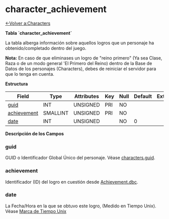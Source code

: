 # character\_achievement

[<-Volver a:Characters](database-characters.md)

**Tabla \`character\_achievement\`**

La tabla alberga información sobre aquellos logros que un personaje ha obtenido/completado dentro del juego.

**Nota:** En caso de que eliminases un logro de "reino primero" (Ya sea Clase, Raza o de un modo general 'El Primero del Reino) dentro de la Base de Datos de los personajes (Characters), debes de reiniciar el servidor para que lo tenga en cuenta.

**Estructura**

| Field            | Type     | Attributes | Key | Null | Default | Extra | Comment |
| ---------------- | -------- | ---------- | --- | ---- | ------- | ----- | ------- |
| [guid][1]        | INT      | UNSIGNED   | PRI | NO   |         |       |         |
| [achievement][2] | SMALLINT | UNSIGNED   | PRI | NO   |         |       |         |
| [date][3]        | INT      | UNSIGNED   |     | NO   | 0       |       |         |

[1]: #guid
[2]: #achievement
[3]: #date

**Descripción de los Campos**

### guid

GUID o Identificador Global Único del personaje. Véase [characters.guid](characters#guid).

### achievement

Identificador (ID) del logro en cuestión desde [Achievement.dbc](achievement).

### date

La Fecha/Hora en la que se obtuvo este logro, (Medido en Tiempo Unix). Véase [Marca de Tiempo Unix](https://www.unixtimestamp.com/es/index.php)
